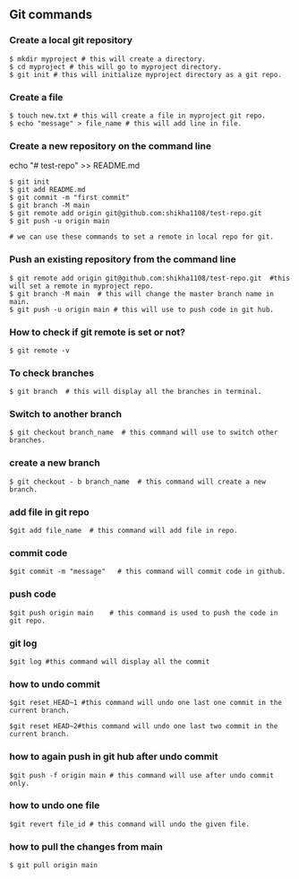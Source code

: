 ## Git  commands

### Create a local git repository

```shell
$ mkdir myproject # this will create a directory.
$ cd myproject # this will go to myproject directory.
$ git init # this will initialize myproject directory as a git repo.
 ```

### Create a file

 ```shell
$ touch new.txt # this will create a file in myproject git repo.
$ echo "message" > file_name # this will add line in file.
 ```

### Create a new repository on the command line
echo "# test-repo" >> README.md
```shell
$ git init
$ git add README.md
$ git commit -m "first commit"
$ git branch -M main
$ git remote add origin git@github.com:shikha1108/test-repo.git
$ git push -u origin main

# we can use these commands to set a remote in local repo for git.
```

### Push an existing repository from the command line
```shell
$ git remote add origin git@github.com:shikha1108/test-repo.git  #this will set a remote in myproject repo.
$ git branch -M main  # this will change the master branch name in main.
$ git push -u origin main # this will use to push code in git hub. 
```
### How to check if git remote is set or not?
```shell
$ git remote -v
```
### To check branches
```shell
$ git branch  # this will display all the branches in terminal.
```
### Switch to another branch
``` shell
$ git checkout branch_name  # this command will use to switch other branches.
```

### create a new branch
```shell
$ git checkout - b branch_name  # this command will create a new branch.
```
### add file in git repo
```shell
$git add file_name  # this command will add file in repo.
```

### commit code
```shell
$git commit -m "message"   # this command will commit code in github.
```

### push code
```shell
$git push origin main    # this command is used to push the code in git repo.
```
### git log
```shell
$git log #this command will display all the commit
```

### how to undo commit
```shell
$git reset HEAD~1 #this command will undo one last one commit in the current branch.

$git reset HEAD~2#this command will undo one last two commit in the current branch.

```
### how to again push in git hub after undo commit
```shell
$git push -f origin main # this command will use after undo commit only.
```

### how to undo one file 
```shell
$git revert file_id # this command will undo the given file.
```
### how to pull the changes from main
```shell
$ git pull origin main
```


